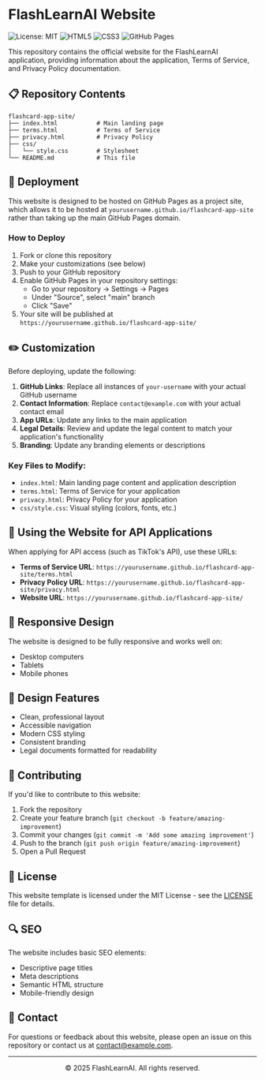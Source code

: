 # FlashLearnAI Website

![License: MIT](https://img.shields.io/badge/License-MIT-blue.svg)
![HTML5](https://img.shields.io/badge/HTML5-E34F26?style=flat&logo=html5&logoColor=white)
![CSS3](https://img.shields.io/badge/CSS3-1572B6?style=flat&logo=css3&logoColor=white)
![GitHub Pages](https://img.shields.io/badge/GitHub%20Pages-222222?style=flat&logo=GitHub%20Pages&logoColor=white)

This repository contains the official website for the FlashLearnAI application, providing information about the application, Terms of Service, and Privacy Policy documentation.

## 📋 Repository Contents

```
flashcard-app-site/
├── index.html           # Main landing page
├── terms.html           # Terms of Service
├── privacy.html         # Privacy Policy
├── css/
│   └── style.css        # Stylesheet
└── README.md            # This file
```

## 🚀 Deployment

This website is designed to be hosted on GitHub Pages as a project site, which allows it to be hosted at `yourusername.github.io/flashcard-app-site` rather than taking up the main GitHub Pages domain.

### How to Deploy

1. Fork or clone this repository
2. Make your customizations (see below)
3. Push to your GitHub repository
4. Enable GitHub Pages in your repository settings:
   - Go to your repository → Settings → Pages
   - Under "Source", select "main" branch
   - Click "Save"
5. Your site will be published at `https://yourusername.github.io/flashcard-app-site/`

## ✏️ Customization

Before deploying, update the following:

1. **GitHub Links**: Replace all instances of `your-username` with your actual GitHub username
2. **Contact Information**: Replace `contact@example.com` with your actual contact email
3. **App URLs**: Update any links to the main application
4. **Legal Details**: Review and update the legal content to match your application's functionality
5. **Branding**: Update any branding elements or descriptions

### Key Files to Modify:

- `index.html`: Main landing page content and application description
- `terms.html`: Terms of Service for your application
- `privacy.html`: Privacy Policy for your application
- `css/style.css`: Visual styling (colors, fonts, etc.)

## 🔗 Using the Website for API Applications

When applying for API access (such as TikTok's API), use these URLs:

- **Terms of Service URL**: `https://yourusername.github.io/flashcard-app-site/terms.html`
- **Privacy Policy URL**: `https://yourusername.github.io/flashcard-app-site/privacy.html`
- **Website URL**: `https://yourusername.github.io/flashcard-app-site/`

## 📱 Responsive Design

The website is designed to be fully responsive and works well on:
- Desktop computers
- Tablets
- Mobile phones

## 🎨 Design Features

- Clean, professional layout
- Accessible navigation
- Modern CSS styling
- Consistent branding
- Legal documents formatted for readability

## 🤝 Contributing

If you'd like to contribute to this website:

1. Fork the repository
2. Create your feature branch (`git checkout -b feature/amazing-improvement`)
3. Commit your changes (`git commit -m 'Add some amazing improvement'`)
4. Push to the branch (`git push origin feature/amazing-improvement`)
5. Open a Pull Request

## 📄 License

This website template is licensed under the MIT License - see the [LICENSE](LICENSE) file for details.

## 🔍 SEO

The website includes basic SEO elements:
- Descriptive page titles
- Meta descriptions
- Semantic HTML structure
- Mobile-friendly design

## 📧 Contact

For questions or feedback about this website, please open an issue on this repository or contact us at contact@example.com.

---

<p align="center">© 2025 FlashLearnAI. All rights reserved.</p>
